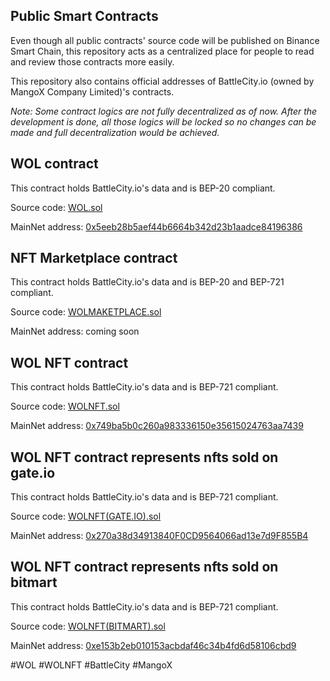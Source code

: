 <h2> Public Smart Contracts </h2>

Even though all public contracts' source code will be published on Binance Smart Chain, this repository acts as a centralized place for people to read and review those contracts more easily.

This repository also contains official addresses of BattleCity.io (owned by MangoX Company Limited)'s contracts.

<i> Note: Some contract logics are not fully decentralized as of now. After the development is done, all those logics will be locked so no changes can be made and full decentralization would be achieved. </i>

<h2> WOL contract</h2>
This contract holds BattleCity.io's data and is BEP-20 compliant.

Source code: [WOL.sol](https://github.com/battle-city-io/smart-contracts/blob/master/BSC/WOL.sol)

MainNet address: [0x5eeb28b5aef44b6664b342d23b1aadce84196386](https://bscscan.com/token/0x5eeb28b5aef44b6664b342d23b1aadce84196386)

<h2> NFT Marketplace contract </h2>
This contract holds BattleCity.io's data and is BEP-20 and BEP-721 compliant.

Source code: [WOLMAKETPLACE.sol](https://github.com/battle-city-io/smart-contracts/blob/master/BSC/WOLMAKETPLACE.sol)

MainNet address: coming soon

<h2> WOL NFT contract </h2>
This contract holds BattleCity.io's data and is BEP-721 compliant.

Source code: [WOLNFT.sol](https://github.com/battle-city-io/smart-contracts/blob/master/BSC/WOLNFT.sol)

MainNet address: [0x749ba5b0c260a983336150e35615024763aa7439](https://bscscan.com/token/0x749ba5b0c260a983336150e35615024763aa7439)

<h2> WOL NFT contract represents nfts sold on gate.io</h2>
This contract holds BattleCity.io's data and is BEP-721 compliant.

Source code: [WOLNFT(GATE.IO).sol](https://github.com/battle-city-io/smart-contracts/blob/master/BSC/WOLNFT(GATE.IO).sol)

MainNet address: [0x270a38d34913840F0CD9564066ad13e7d9F855B4](https://bscscan.com/token/0x270a38d34913840F0CD9564066ad13e7d9F855B4)


<h2> WOL NFT contract represents nfts sold on bitmart</h2>
This contract holds BattleCity.io's data and is BEP-721 compliant.

Source code: [WOLNFT(BITMART).sol](https://github.com/battle-city-io/smart-contracts/blob/master/BSC/WOLNFT(BITMART).sol)

MainNet address: [0xe153b2eb010153acbdaf46c34b4fd6d58106cbd9](https://bscscan.com/token/0xe153b2eb010153acbdaf46c34b4fd6d58106cbd9)

#WOL #WOLNFT #BattleCity #MangoX
